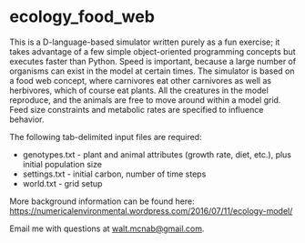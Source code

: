 # ecology_food_web
This is a D-language-based simulator written purely as a fun exercise; it takes advantage of a few simple object-oriented programming concepts but executes faster than Python. Speed is important, because a large number of organisms can exist in the model at certain times.
The simulator is based on a food web concept, where carnivores eat other carnivores as well as herbivores, which of course eat plants. All the creatures in the model reproduce, and the animals are free to move around within a model grid. Feed size constraints and metabolic rates are specified to influence behavior.

The following tab-delimited input files are required:

* genotypes.txt - plant and animal attributes (growth rate, diet, etc.), plus initial population size
* settings.txt - initial carbon, number of time steps
* world.txt - grid setup

More background information can be found here: https://numericalenvironmental.wordpress.com/2016/07/11/ecology-model/

Email me with questions at walt.mcnab@gmail.com. 

